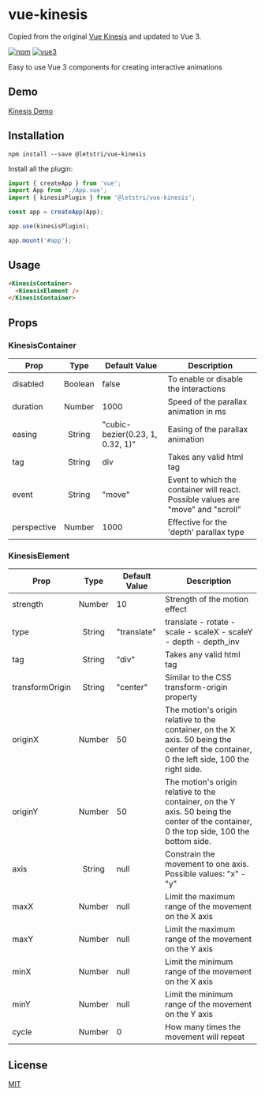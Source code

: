 # vue-kinesis

Copied from the original [Vue Kinesis](https://img.shields.io/npm/v/vue-kinesis.svg) and updated to Vue 3.

[![npm](https://img.shields.io/npm/v/@letstri/vue-kinesis.svg)](https://github.com/letstri/vue-kinesis)
[![vue3](https://img.shields.io/badge/vue-3.x-brightgreen.svg)](https://vuejs.org/)

Easy to use Vue 3 components for creating interactive animations

## Demo

[Kinesis Demo](https://aminerman.com/kinesis/)

## Installation

```
npm install --save @letstri/vue-kinesis
```

Install all the plugin:

```ts
import { createApp } from 'vue';
import App from './App.vue';
import { kinesisPlugin } from '@letstri/vue-kinesis';

const app = createApp(App);

app.use(kinesisPlugin);

app.mount('#app');
```

## Usage

```html
<KinesisContainer>
  <KinesisElement />
</KinesisContainer>
```

## Props

### KinesisContainer

| Prop        |  Type   | Default Value                    | Description                                                                      |
| ----------- | :-----: | -------------------------------- | -------------------------------------------------------------------------------- |
| disabled    | Boolean | false                            | To enable or disable the interactions                                            |
| duration    | Number  | 1000                             | Speed of the parallax animation in ms                                            |
| easing      | String  | "cubic-bezier(0.23, 1, 0.32, 1)" | Easing of the parallax animation                                                 |
| tag         | String  | div                              | Takes any valid html tag                                                         |
| event       | String  | "move"                           | Event to which the container will react. Possible values are "move" and "scroll" |
| perspective | Number  | 1000                             | Effective for the 'depth' parallax type                                          |

### KinesisElement

| Prop            |  Type  | Default Value | Description                                                                                                                              |
| --------------- | :----: | ------------- | ---------------------------------------------------------------------------------------------------------------------------------------- |
| strength        | Number | 10            | Strength of the motion effect                                                                                                            |
| type            | String | "translate"   | translate - rotate - scale - scaleX - scaleY - depth - depth_inv                                                                         |
| tag             | String | "div"         | Takes any valid html tag                                                                                                                 |
| transformOrigin | String | "center"      | Similar to the CSS transform-origin property                                                                                             |
| originX         | Number | 50            | The motion's origin relative to the container, on the X axis. 50 being the center of the container, 0 the left side, 100 the right side. |
| originY         | Number | 50            | The motion's origin relative to the container, on the Y axis. 50 being the center of the container, 0 the top side, 100 the bottom side. |
| axis            | String | null          | Constrain the movement to one axis. Possible values: "x" - "y"                                                                           |
| maxX            | Number | null          | Limit the maximum range of the movement on the X axis                                                                                    |
| maxY            | Number | null          | Limit the maximum range of the movement on the Y axis                                                                                    |
| minX            | Number | null          | Limit the minimum range of the movement on the X axis                                                                                    |
| minY            | Number | null          | Limit the minimum range of the movement on the Y axis                                                                                    |
| cycle           | Number | 0             | How many times the movement will repeat                                                                                                  |

## License

[MIT](http://opensource.org/licenses/MIT)
